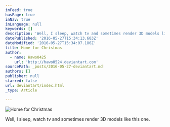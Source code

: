 ```yaml
---
inFeed: true
hasPage: true
inNav: true
inLanguage: null
keywords: []
description: 'Well, I sleep, watch tv and sometimes render 3D models like this one.'
datePublished: '2016-05-27T15:34:13.603Z'
dateModified: '2016-05-27T15:34:07.186Z'
title: Home for Christmas
author:
  - name: Hawo0425
    url: 'http://hawo0524.deviantart.com'
sourcePath: _posts/2016-05-27-deviantart.md
authors: []
publisher: null
starred: false
url: deviantart/index.html
_type: Article

---
```

![Home for Christmas](https://the-grid-user-content.s3-us-west-2.amazonaws.com/4015758a-6cd3-40bf-8f6a-7fcacac437a9.jpg)

Well, I sleep, watch tv and sometimes render 3D models like this one.